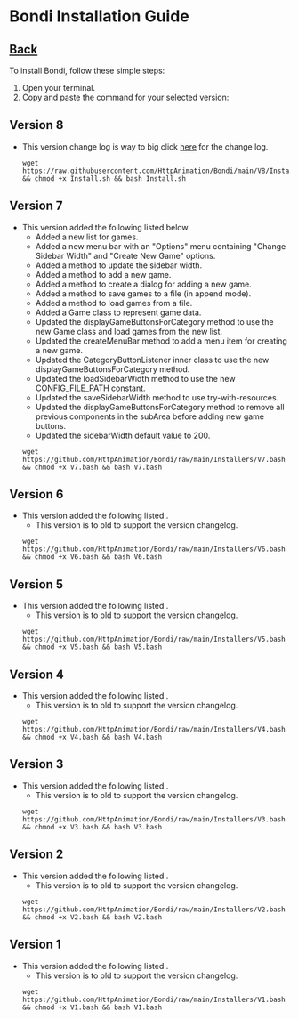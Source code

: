 # Bondi Installation Guide

## [Back](README.md)

To install Bondi, follow these simple steps:

1. Open your terminal.
2. Copy and paste the command for your selected version:
## Version 8
- This version change log is way to big click [here](https://github.com/HttpAnimation/Bondi/releases/tag/V8) for the change log.
    ```
    wget https://raw.githubusercontent.com/HttpAnimation/Bondi/main/V8/Install.sh && chmod +x Install.sh && bash Install.sh
    ```
## Version 7
- This version added the following listed below.
    - Added a new list for games.
    - Added a new menu bar with an "Options" menu containing "Change Sidebar Width" and "Create New Game" options.
    - Added a method to update the sidebar width.
    - Added a method to add a new game.
    - Added a method to create a dialog for adding a new game.
    - Added a method to save games to a file (in append mode).
    - Added a method to load games from a file.
    - Added a Game class to represent game data.
    - Updated the displayGameButtonsForCategory method to use the new Game class and load games from the new list.
    - Updated the createMenuBar method to add a menu item for creating a new game.
    - Updated the CategoryButtonListener inner class to use the new displayGameButtonsForCategory method.
    - Updated the loadSidebarWidth method to use the new CONFIG_FILE_PATH constant.
    - Updated the saveSidebarWidth method to use try-with-resources.
    - Updated the displayGameButtonsForCategory method to remove all previous components in the subArea before adding new game buttons.
    - Updated the sidebarWidth default value to 200.
    ```
    wget https://github.com/HttpAnimation/Bondi/raw/main/Installers/V7.bash && chmod +x V7.bash && bash V7.bash
    ```

## Version 6
- This version added the following listed .
    - This version is to old to support the version changelog.
    ```
    wget https://github.com/HttpAnimation/Bondi/raw/main/Installers/V6.bash && chmod +x V6.bash && bash V6.bash
    ```

## Version 5
- This version added the following listed .
    - This version is to old to support the version changelog.
    ```
    wget https://github.com/HttpAnimation/Bondi/raw/main/Installers/V5.bash && chmod +x V5.bash && bash V5.bash
    ```

## Version 4
- This version added the following listed .
    - This version is to old to support the version changelog.
    ```
    wget https://github.com/HttpAnimation/Bondi/raw/main/Installers/V4.bash && chmod +x V4.bash && bash V4.bash
    ```

## Version 3
- This version added the following listed .
    - This version is to old to support the version changelog.
    ```
    wget https://github.com/HttpAnimation/Bondi/raw/main/Installers/V3.bash && chmod +x V3.bash && bash V3.bash
    ```

## Version 2
- This version added the following listed .
    - This version is to old to support the version changelog.
    ```
    wget https://github.com/HttpAnimation/Bondi/raw/main/Installers/V2.bash && chmod +x V2.bash && bash V2.bash
    ```

## Version 1
- This version added the following listed .
    - This version is to old to support the version changelog.
    ```
    wget https://github.com/HttpAnimation/Bondi/raw/main/Installers/V1.bash && chmod +x V1.bash && bash V1.bash
    ```
